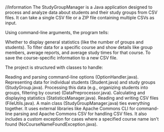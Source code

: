 //Information
The StudyGroupManager is a Java application designed to process and analyze data about students and their study groups from CSV files. 
It can take a single CSV file or a ZIP file containing multiple CSVs as input.

Using command-line arguments, the program tells:

Whether to display general statistics (like the number of groups and students).
To filter data for a specific course and show details like group members, average reports, and average study times for that course.
To save the course-specific information to a new CSV file.

The project is structured with classes to handle:

Reading and parsing command-line options (OptionHandler.java).
Representing data for individual students (Student.java) and study groups (StudyGroup.java).
Processing this data (e.g., organizing students into groups, filtering by course) (DataPreprocessor.java).
Calculating and displaying statistics (StatisticsManager.java).
Reading and writing CSV files (FileUtils.java).
A main class (StudyGroupManager.java) ties everything together.
It uses external libraries like Apache Commons CLI for command-line parsing and Apache Commons CSV for handling CSV files. 
It also includes a custom exception for cases where a specified course name isn't found (NoCourseNameFoundException.java).
